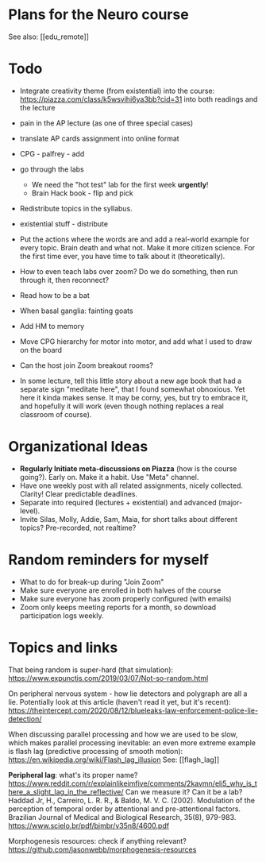 # Plans for the Neuro course

See also: [[edu_remote]]

# Todo

* Integrate creativity theme (from existential) into the course: https://piazza.com/class/k5wsvihi6ya3bb?cid=31 into both readings and the lecture
* pain in the AP lecture (as one of three special cases)
* translate AP cards assignment into online format
* CPG - palfrey - add
* go through the labs
    * We need the "hot test" lab for the first week **urgently**!
    * Brain Hack book - flip and pick
* Redistribute topics in the syllabus.
* existential stuff - distribute
* Put the actions where the words are and add a real-world example for every topic. Brain death and what not. Make it more citizen science. For the first time ever, you have time to talk about it (theoretically).
* How to even teach labs over zoom? Do we do something, then run through it, then reconnect?
* Read how to be a bat
* When basal ganglia: fainting goats
* Add HM to memory
* Move CPG hierarchy for motor into motor, and add what I used to draw on the board
* Can the host join Zoom breakout rooms?

* In some lecture, tell this little story about a new age book that had a separate sign "meditate here", that I found somewhat obnoxious. Yet here it kinda makes sense. It may be corny, yes, but try to embrace it, and hopefully it will work (even though nothing replaces a real classroom of course).

# Organizational Ideas

* **Regularly Initiate meta-discussions on Piazza** (how is the course going?). Early on. Make it a habit. Use "Meta" channel.
* Have one weekly post with all related assignments, nicely collected. Clarity! Clear predictable deadlines.
* Separate into required (lectures + existential) and advanced (major-level).
* Invite Silas, Molly, Addie, Sam, Maia, for short talks about different topics? Pre-recorded, not realtime?

# Random reminders for myself

* What to do for break-up during "Join Zoom"
* Make sure everyone are enrolled in both halves of the course
* Make sure everyone has zoom properly configured (with emails)
* Zoom only keeps meeting reports for a month, so download participation logs weekly.

# Topics and links

That being random is super-hard (that simulation):
https://www.expunctis.com/2019/03/07/Not-so-random.html

On peripheral nervous system - how lie detectors and polygraph are all a lie.
Potentially look at this article (haven't read it yet, but it's recent): https://theintercept.com/2020/08/12/blueleaks-law-enforcement-police-lie-detection/

When discussing parallel processing and how we are used to be slow, which makes parallel processing inevitable: an even more extreme example is flash lag (predictive processing of smooth motion):
https://en.wikipedia.org/wiki/Flash_lag_illusion
See: [[flagh_lag]]

**Peripheral lag**: what's its proper name?
https://www.reddit.com/r/explainlikeimfive/comments/2kavmn/eli5_why_is_there_a_slight_lag_in_the_reflective/
Can we measure it? Can it be a lab?
Haddad Jr, H., Carreiro, L. R. R., & Baldo, M. V. C. (2002). Modulation of the perception of temporal order by attentional and pre-attentional factors. Brazilian Journal of Medical and Biological Research, 35(8), 979-983.
https://www.scielo.br/pdf/bjmbr/v35n8/4600.pdf

Morphogenesis resources: check if anything relevant?
https://github.com/jasonwebb/morphogenesis-resources
